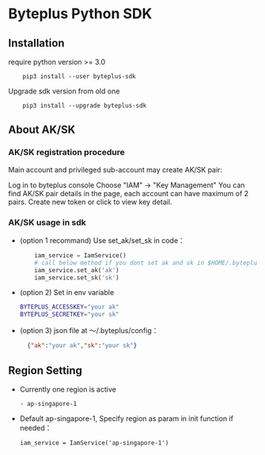 # Byteplus Python SDK

## Installation
require python version >= 3.0

```
    pip3 install --user byteplus-sdk
```

Upgrade sdk version from old one
```
    pip3 install --upgrade byteplus-sdk
```

## About AK/SK

### AK/SK registration procedure
Main account and privileged sub-account may create AK/SK pair:

Log in to byteplus console
Choose "IAM" -> "Key Management"
You can find AK/SK pair details in the page, each account can have maximum of 2 pairs.
Create new token or click to view key detail.

### AK/SK usage in sdk

- (option 1 recommand) Use set_ak/set_sk in code：
  ```python
      iam_service = IamService()
      # call below method if you dont set ak and sk in $HOME/.byteplus/config
      iam_service.set_ak('ak')
      iam_service.set_sk('sk')
  ```

- (option 2) Set in env variable 
  ```bash
  BYTEPLUS_ACCESSKEY="your ak"  
  BYTEPLUS_SECRETKEY="your sk"
  ```
- (option 3) json file at ～/.byteplus/config：
  ```json
    {"ak":"your ak","sk":"your sk"}
  ```

## Region Setting

- Currently one region is active

  ```
  - ap-singapore-1
  ```

- Default ap-singapore-1, Specify region as param in init function if needed：
  
  ```
  iam_service = IamService('ap-singapore-1')
  ```

